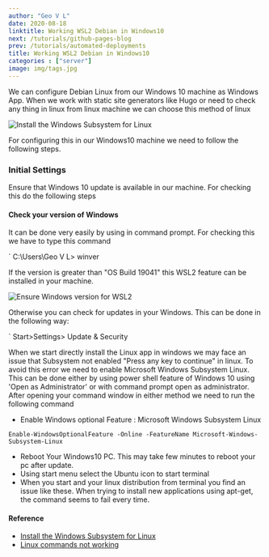 ```yaml
---
author: "Geo V L"
date: 2020-08-18
linktitle: Working WSL2 Debian in Windows10
next: /tutorials/github-pages-blog
prev: /tutorials/automated-deployments
title: Working WSL2 Debian in Windows10
categories : ["server"]
image: img/tags.jpg
---
```


We can configure Debian Linux from our Windows 10 machine as Windows App. When we work with static site generators like Hugo or need to check any thing in linux from linux machine we can choose this method of linux

![Install the Windows Subsystem for Linux](../img/wsl2-debian.png)

For configuring this in our Windows10 machine we need to follow the following steps.

### Initial Settings

Ensure that Windows 10 update is available in our machine. For checking this do the following steps

#### Check your version of Windows

It can be done very easily by using in command prompt. For checking this we have to type this command 

` C:\Users\Geo V L> winver

If the version is greater than "OS Build 19041" this WSL2 feature can be installed in your machine. 

![Ensure Windows version for WSL2](../img/winver.jpg)

Otherwise you can check for updates in your Windows. This can be done in the following way:

` Start>Settings> Update & Security

When we start directly install the Linux app in windows we may face an issue that Subsystem not enabled "Press any key to continue" in linux. To avoid this error we need to enable  Microsoft Windows Subsystem Linux. This can be done either by using power shell feature of Windows 10 using 'Open as Administrator' or with command prompt open as administrator. After opening your command window in either method we need to run the following command

* Enable Windows optional Feature : Microsoft Windows Subsystem Linux

`Enable-WindowsOptionalFeature -Online -FeatureName Microsoft-Windows-Subsystem-Linux`

* Reboot Your Windows10 PC. This may take few minutes to reboot your pc after update.
* Using start menu select the Ubuntu icon to start terminal 
* When you start and your linux distribution from terminal you find an issue like these. When trying to install new applications using apt-get, the command seems to fail every time.


#### Reference


* [Install the Windows Subsystem for Linux](https://docs.microsoft.com/en-us/windows/wsl/install-win10) 
* [Linux commands not working](https://stackoverflow.com/questions/36466076/apt-get-command-does-not-work-on-ubuntu-on-windows)